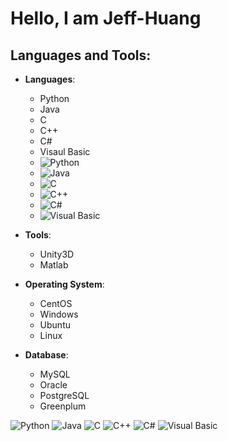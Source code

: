 # Hello, I am Jeff-Huang

## Languages and Tools:

- **Languages**:
  - Python
  - Java
  - C
  - C++
  - C#
  - Visaul Basic
  - ![Python](https://img.shields.io/badge/-Python-blue)
  - ![Java](https://img.shields.io/badge/-Java-red)
  - ![C](https://img.shields.io/badge/-C-green)
  - ![C++](https://img.shields.io/badge/-C++-purple)
  - ![C#](https://img.shields.io/badge/-C%23-orange)
  - ![Visual Basic](https://img.shields.io/badge/-Visual%20Basic-yellow)

- **Tools**:
  - Unity3D
  - Matlab

- **Operating System**:
  - CentOS
  - Windows
  - Ubuntu
  - Linux

- **Database**:
  - MySQL
  - Oracle
  - PostgreSQL
  - Greenplum


![Python](https://img.shields.io/badge/-Python-blue)
![Java](https://img.shields.io/badge/-Java-red)
![C](https://img.shields.io/badge/-C-green)
![C++](https://img.shields.io/badge/-C++-purple)
![C#](https://img.shields.io/badge/-C%23-orange)
![Visual Basic](https://img.shields.io/badge/-Visual%20Basic-yellow)
